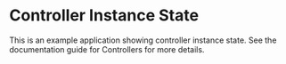 # Controller Instance State

This is an example application showing controller instance state. See the documentation guide for Controllers for more details.